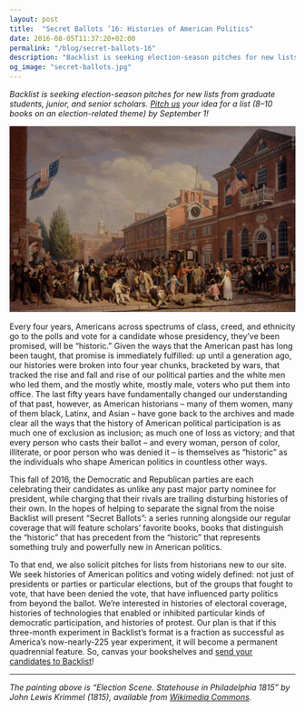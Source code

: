 ```yaml
---
layout: post
title:  "Secret Ballots ’16: Histories of American Politics"
date: 2016-08-05T11:37:20+02:00
permalink: "/blog/secret-ballots-16"
description: "Backlist is seeking election-season pitches for new lists from graduate students, junior, and senior scholars."
og_image: "secret-ballots.jpg"
---
```

_Backlist is seeking election-season pitches for new lists from graduate students, junior, and senior scholars. [Pitch us](mailto:editorial@backlist.cc) your idea for a list (8–10 books on an election-related theme) by September 1!_

![Painting “Election Day in Philadelphia” by John Lewis Krimmel.jpg](/images/blog/2016/Election_Day_1815_by_John_Lewis_Krimmel.jpg)

Every four years, Americans across spectrums of class, creed, and ethnicity go to the polls and vote for a candidate whose presidency, they’ve been promised, will be “historic.” Given the ways that the American past has long been taught, that promise is immediately fulfilled: up until a generation ago, our histories were broken into four year chunks, bracketed by wars, that tracked the rise and fall and rise of our political parties and the white men who led them, and the mostly white, mostly male, voters who put them into office. The last fifty years have fundamentally changed our understanding of that past, however, as American historians – many of them women, many of them black, Latinx, and Asian – have gone back to the archives and made clear all the ways that the history of American political participation is as much one of exclusion as inclusion; as much one of loss as victory; and that every person who casts their ballot – and every woman, person of color, illiterate, or poor person who was denied it – is themselves as “historic” as the individuals who shape American politics in countless other ways.

This fall of 2016, the Democratic and Republican parties are each celebrating their candidates as unlike any past major party nominee for president, while charging that their rivals are trailing disturbing histories of their own. In the hopes of helping to separate the signal from the noise Backlist will present “Secret Ballots”: a series running alongside our regular coverage that will feature scholars’ favorite books, books that distinguish the “historic” that has precedent from the “historic” that represents something truly and powerfully new in American politics.

To that end, we also solicit pitches for lists from historians new to our site. We seek histories of American politics and voting widely defined: not just of presidents or parties or particular elections, but of the groups that fought to vote, that have been denied the vote, that have influenced party politics from beyond the ballot. We’re interested in histories of electoral coverage, histories of technologies that enabled or inhibited particular kinds of democratic participation, and histories of protest. Our plan is that if this three-month experiment in Backlist’s format is a fraction as successful as America’s now-nearly-225 year experiment, it will become a permanent quadrennial feature. So, canvas your bookshelves and [send your candidates to Backlist](mailto:editorial@backlist.cc)!

---

_The painting above is “Election Scene. Statehouse in Philadelphia 1815” by John Lewis Krimmel (1815), available from [Wikimedia Commons](https://commons.wikimedia.org/wiki/File:Election_Day_1815_by_John_Lewis_Krimmel.jpg)._

